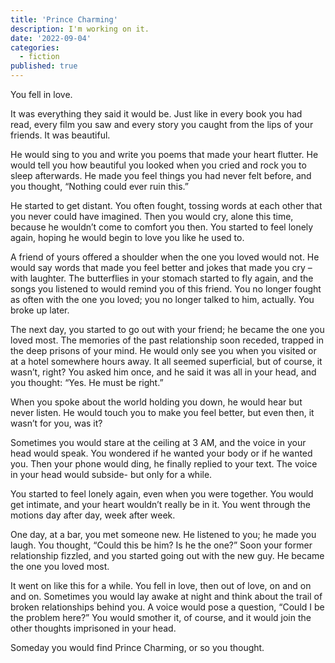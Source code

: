 ```yaml
---
title: 'Prince Charming'
description: I'm working on it.
date: '2022-09-04'
categories:
  - fiction
published: true
---
```


You fell in love.

It was everything they said it would be. Just like in every book you had read, every film you saw and every story you caught from the lips of your friends. It was beautiful.

He would sing to you and write you poems that made your heart flutter. He would tell you how beautiful you looked when you cried and rock you to sleep afterwards. He made you feel things you had never felt before, and you thought, “Nothing could ever ruin this.”

He started to get distant. You often fought, tossing words at each other that you never could have imagined. Then you would cry, alone this time, because he wouldn’t come to comfort you then. You started to feel lonely again, hoping he would begin to love you like he used to.

A friend of yours offered a shoulder when the one you loved would not. He would say words that made you feel better and jokes that made you cry – with laughter. The butterflies in your stomach started to fly again, and the songs you listened to would remind you of this friend. You no longer fought as often with the one you loved; you no longer talked to him, actually. You broke up later.

The next day, you started to go out with your friend; he became the one you loved most. The memories of the past relationship soon receded, trapped in the deep prisons of your mind. He would only see you when you visited or at a hotel somewhere hours away. It all seemed superficial, but of course, it wasn’t, right? You asked him once, and he said it was all in your head, and you thought: “Yes. He must be right.”

When you spoke about the world holding you down, he would hear but never listen. He would touch you to make you feel better, but even then, it wasn’t for you, was it?

Sometimes you would stare at the ceiling at 3 AM, and the voice in your head would speak. You wondered if he wanted your body or if he wanted you. Then your phone would ding, he finally replied to your text. The voice in your head would subside- but only for a while.

You started to feel lonely again, even when you were together. You would get intimate, and your heart wouldn’t really be in it. You went through the motions day after day, week after week.

One day, at a bar, you met someone new. He listened to you; he made you laugh. You thought, “Could this be him? Is he the one?” Soon your former relationship fizzled, and you started going out with the new guy. He became the one you loved most.

It went on like this for a while. You fell in love, then out of love, on and on and on. Sometimes you would lay awake at night and think about the trail of broken relationships behind you. A voice would pose a question, “Could I be the problem here?” You would smother it, of course, and it would join the other thoughts imprisoned in your head.

Someday you would find Prince Charming, or so you thought.
